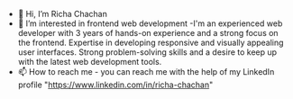- 👋 Hi, I’m Richa Chachan
- 👀 I’m interested in frontend web development
-I'm an experienced web developer with 3 years of hands-on experience and a strong focus on
the frontend. Expertise in developing responsive and visually appealing user interfaces. Strong
problem-solving skills and a desire to keep up with the latest web development tools.
- 📫 How to reach me - you can reach me with the help of my LinkedIn profile "https://www.linkedin.com/in/richa-chachan"

<!---
richa2762000/richa2762000 is a ✨ special ✨ repository because its `README.md` (this file) appears on your GitHub profile.
You can click the Preview link to take a look at your changes.
--->
